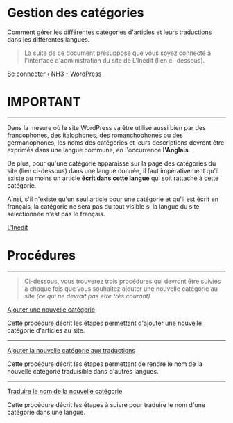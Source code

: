 # Gestion des catégories

Comment gérer les différentes catégories d'articles et leurs traductions dans les différentes langues.

> La suite de ce document présuppose que vous soyez connecté à l'interface d'administration du site de L'Inédit (lien ci-dessous).

[Se connecter ‹ NH3 - WordPress](https://mag.notrehistoire.ch/wp-admin)

# IMPORTANT

---

Dans la mesure où le site WordPress va être utilisé aussi bien par des francophones, des italophones, des romanchophones ou des germanophones, les noms des catégories et leurs descriptions devront être exprimés dans une langue commune, en l'occurrence **l'Anglais**.

De plus, pour qu'une catégorie apparaisse sur la page des catégories du site (lien ci-dessous) dans une langue donnée, il faut impérativement qu'il existe au moins un article **écrit dans cette langue** qui soit rattaché à cette catégorie.

Ainsi, s'il n'existe qu'un seul article pour une catégorie et qu'il est écrit en français, la catégorie ne sera pas du tout visible si la langue du site sélectionnée n'est pas le français.

[L'Inédit](https://mag.notrehistoire.ch/categories)

# Procédures

---

> Ci-dessous, vous trouverez trois procédures qui devront être suivies à chaque fois que vous souhaitez ajouter une nouvelle catégorie au site *(ce qui ne devrait pas être très courant)*

[Ajouter une nouvelle catégorie](./Ajouter-une-nouvelle-cat-gorie-5e7a74b4-140c-4b0d-b4fa-30a5b5551e22.md)

Cette procédure décrit les étapes permettant d'ajouter une nouvelle catégorie d'articles au site.

---

[Ajouter la nouvelle catégorie aux traductions](./Ajouter-la-nouvelle-cat-gorie-aux-traductions-70445333-703a-483d-90dc-34c077aeda6d.md)

Cette procédure décrit les étapes permettant de rendre le nom de la nouvelle catégorie traduisible dans d'autres langues.

---

[Traduire le nom de la nouvelle catégorie](./Traduire-le-nom-de-la-nouvelle-cat-gorie-e072a5a7-7b14-4a88-9e65-15a57c9dd8c2.md)

Cette procédure décrit les étapes à suivre pour traduire le nom d'une catégorie dans une langue.